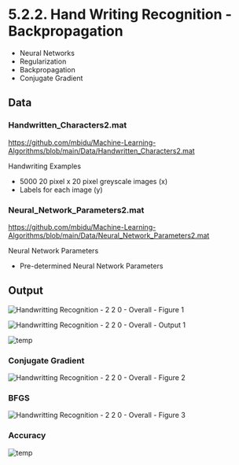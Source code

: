 # 5.2.2. Hand Writing Recognition - Backpropagation
- Neural Networks
- Regularization
- Backpropagation
- Conjugate Gradient

## Data

### Handwritten_Characters2.mat

https://github.com/mbidu/Machine-Learning-Algorithms/blob/main/Data/Handwritten_Characters2.mat

Handwriting Examples
- 5000 20 pixel x 20 pixel greyscale images (x)
- Labels for each image (y)

### Neural_Network_Parameters2.mat

https://github.com/mbidu/Machine-Learning-Algorithms/blob/main/Data/Neural_Network_Parameters2.mat

Neural Network Parameters
- Pre-determined Neural Network Parameters

## Output

![Handwritting Recognition - 2 2 0 - Overall - Figure 1](https://user-images.githubusercontent.com/84108349/152049531-b71cbd55-8acb-4443-b278-151530e3645f.PNG)

![Handwritting Recognition - 2 2 0 - Overall - Output 1](https://user-images.githubusercontent.com/84108349/152050320-54156d21-e9d6-4c09-8011-a49a8c7ab4ed.PNG)

![temp](https://user-images.githubusercontent.com/84108349/152050474-e6a5f4ca-fc36-491c-bdc4-ee6c3d5bb4d3.png)

### Conjugate Gradient

![Handwritting Recognition - 2 2 0 - Overall - Figure 2](https://user-images.githubusercontent.com/84108349/152050216-7842e0de-a1da-4117-a6d2-c8644fbdb5a4.PNG)

### BFGS

![Handwritting Recognition - 2 2 0 - Overall - Figure 3](https://user-images.githubusercontent.com/84108349/152050242-f9aadd83-4f88-4d83-88ce-5f26f2dd43ac.PNG)

### Accuracy

![temp](https://user-images.githubusercontent.com/84108349/152050678-88be973d-ec3a-4f56-ae3e-d3bd91b63d56.png)

